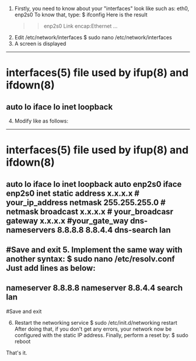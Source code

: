 
1. Firstly, you need to know about your "interfaces" look like such as: eth0, enp2s0
   To know that, type: $ ifconfig
   Here is the result
   >> enp2s0    Link encap:Ethernet
      ...
2. Edit /etc/network/interfaces
             $ sudo nano /etc/network/interfaces
3. A screen is displayed
--------------------------------------------------------------
# interfaces(5) file used by ifup(8) and ifdown(8)
auto lo
iface lo inet loopback
--------------------------------------------------------------
4. Modify like as follows:
--------------------------------------------------------------
# interfaces(5) file used by ifup(8) and ifdown(8)
auto lo
iface lo inet loopback
auto enp2s0
iface enp2s0 inet static
        address x.x.x.x # your_ip_address
        netmask 255.255.255.0 # netmask
        broadcast x.x.x.x # your_broadcasr
        gateway x.x.x.x #your_gate_way
        dns-nameservers 8.8.8.8 8.8.4.4 
        dns-search lan
-------------------------------------------------------------
#Save and exit
5. Implement the same way with another syntax:
$  sudo nano /etc/resolv.conf
Just add lines as below:
------------------------------------------------------------
nameserver 8.8.8.8
nameserver 8.8.4.4
search lan
------------------------------------------------------------
#Save and exit

6. Restart the networking service 
$ sudo /etc/init.d/networking restart
After doing that, if you don't get any errors, your network now be configured with the static IP address.
Finally, perform a reset by:
$ sudo reboot

That's it.
